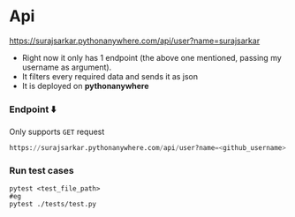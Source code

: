 # Api

<a href="https://surajsarkar.pythonanywhere.com/api/user?name=surajsarkar">https://surajsarkar.pythonanywhere.com/api/user?name=surajsarkar </a>

* Right now it only has 1 endpoint (the above one mentioned, passing my username as argument).
* It filters every required data and sends it as json
* It is deployed on **pythonanywhere**


### Endpoint ⬇️  
 Only supports `GET` request
```python
https://surajsarkar.pythonanywhere.com/api/user?name=<github_username>
```
### Run test cases
```commandline
pytest <test_file_path>
#eg
pytest ./tests/test.py
```
